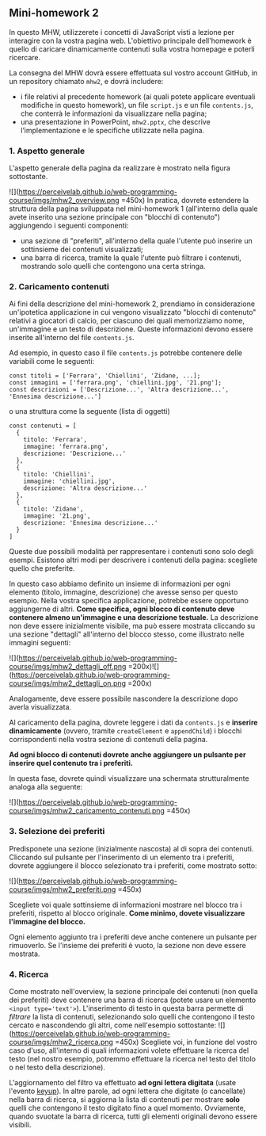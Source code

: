 ## Mini-homework 2

In questo MHW, utilizzerete i concetti di JavaScript visti a lezione per interagire con la vostra pagina web. L'obiettivo principale dell'homework è quello di caricare dinamicamente contenuti sulla vostra homepage e poterli ricercare.

La consegna del MHW dovrà essere effettuata sul vostro account GitHub, in un repository chiamato `mhw2`, e dovrà includere:
-   i file relativi al precedente homework (ai quali potete applicare eventuali modifiche in questo homework), un file  `script.js` e un file `contents.js`, che conterrà le informazioni da visualizzare nella pagina;
-   una presentazione in PowerPoint,  `mhw2.pptx`, che descrive l’implementazione e le specifiche utilizzate nella pagina.

### 1. Aspetto generale

L'aspetto generale della pagina da realizzare è mostrato nella figura sottostante.

![](https://perceivelab.github.io/web-programming-course/imgs/mhw2_overview.png =450x)
In pratica, dovrete estendere la struttura della pagina sviluppata nel mini-homework 1 (all'interno della quale avete inserito una sezione principale con "blocchi di contenuto") aggiungendo i seguenti componenti:
- una sezione di "preferiti", all'interno della quale l'utente può inserire un sottinsieme dei contenuti visualizzati;
- una barra di ricerca, tramite la quale l'utente può filtrare i contenuti, mostrando solo quelli che contengono una certa stringa.

### 2. Caricamento contenuti

Ai fini della descrizione del mini-homework 2, prendiamo in considerazione un'ipotetica applicazione in cui vengono visualizzato "blocchi di contenuto" relativi a giocatori di calcio, per ciascuno dei quali memorizziamo nome, un'immagine e un testo di descrizione. Queste informazioni devono essere inserite all'interno del file `contents.js`. 

Ad esempio, in questo caso il file `contents.js` potrebbe contenere delle variabili come le seguenti:
```
const titoli = ['Ferrara', 'Chiellini', 'Zidane, ...];
const immagini = ['ferrara.png', 'chiellini.jpg', '21.png'];
const descrizioni = ['Descrizione...', 'Altra descrizione...', 'Ennesima descrizione...']
```
o una struttura come la seguente (lista di oggetti)
```
const contenuti = [
  {
    titolo: 'Ferrara',
    immagine: 'ferrara.png',
    descrizione: 'Descrizione...'
  },
  {
    titolo: 'Chiellini',
    immagine: 'chiellini.jpg',
    descrizione: 'Altra descrizione...'
  },
  {
    titolo: 'Zidane',
    immagine: '21.png',
    descrizione: 'Ennesima descrizione...'
  }
]
```
Queste due possibili modalità per rappresentare i contenuti sono solo degli esempi. Esistono altri modi per descrivere i contenuti della pagina: scegliete quello che preferite.

In questo caso abbiamo definito un insieme di informazioni per ogni elemento (titolo, immagine, descrizione) che avesse senso per questo esempio. Nella vostra specifica applicazione, potrebbe essere opportuno aggiungerne di altri. **Come specifica, ogni blocco di contenuto deve contenere almeno un'immagine e una descrizione testuale.** La descrizione non deve essere inizialmente visibile, ma può essere mostrata cliccando su una sezione "dettagli" all'interno del blocco stesso, come illustrato nelle immagini seguenti:

![](https://perceivelab.github.io/web-programming-course/imgs/mhw2_dettagli_off.png =200x)![](https://perceivelab.github.io/web-programming-course/imgs/mhw2_dettagli_on.png =200x)

Analogamente, deve essere possibile nascondere la descrizione dopo averla visualizzata.

Al caricamento della pagina, dovrete leggere i dati da `contents.js` e **inserire dinamicamente** (ovvero, tramite `createElement` e `appendChild`) i blocchi corrispondenti nella vostra sezione di contenuti della pagina.

**Ad ogni blocco di contenuti dovrete anche aggiungere un pulsante per inserire quel contenuto tra i preferiti.**

In questa fase, dovrete quindi visualizzare una schermata strutturalmente analoga alla seguente:

![](https://perceivelab.github.io/web-programming-course/imgs/mhw2_caricamento_contenuti.png =450x)
### 3. Selezione dei preferiti

Predisponete una sezione (inizialmente nascosta) al di sopra dei contenuti. Cliccando sul pulsante per l'inserimento di un elemento tra i preferiti, dovrete aggiungere il blocco selezionato tra i preferiti, come mostrato sotto:

![](https://perceivelab.github.io/web-programming-course/imgs/mhw2_preferiti.png =450x)

Scegliete voi quale sottinsieme di informazioni mostrare nel blocco tra i preferiti, rispetto al blocco originale. **Come minimo, dovete visualizzare l'immagine del blocco.**

Ogni elemento aggiunto tra i preferiti deve anche contenere un pulsante per rimuoverlo. Se l'insieme dei preferiti è vuoto, la sezione non deve essere mostrata.

### 4. Ricerca

Come mostrato nell'overview, la sezione principale dei contenuti (non quella dei preferiti) deve contenere una barra di ricerca (potete usare un elemento `<input type='text'>`). L'inserimento di testo in questa barra permette di *filtrare* la lista di contenuti, selezionando solo quelli che contengono il testo cercato e nascondendo gli altri, come nell'esempio sottostante:
![](https://perceivelab.github.io/web-programming-course/imgs/mhw2_ricerca.png =450x)
Scegliete voi, in funzione del vostro caso d'uso, all'interno di quali informazioni volete effettuare la ricerca del testo (nel nostro esempio, potremmo effettuare la ricerca nel testo del titolo o nel testo della descrizione).

L'aggiornamento del filtro va effettuato **ad ogni lettera digitata** (usate l'evento [keyup](https://developer.mozilla.org/en-US/docs/Web/API/Document/keyup_event)). In altre parole, ad ogni lettera che digitate (o cancellate) nella barra di ricerca, si aggiorna la lista di contenuti per mostrare **solo** quelli che contengono il testo digitato fino a quel momento. Ovviamente, quando svuotate la barra di ricerca, tutti gli elementi originali devono essere visibili.

